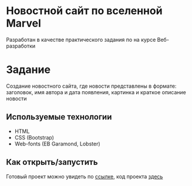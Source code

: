 # Новостной сайт по вселенной Marvel

Разработан в качестве практического задания по на курсе Веб-разработки

# Задание

Создание новостного сайта, где новости представлены в формате: заголовок, имя автора и дата появления, картинка и краткое описание новости


## Используемые технологии

* HTML
* CSS (Bootstrap)
* Web-fonts (EB Garamond, Lobster)

## Как открыть/запустить

Готовый проект можно увидеть по [ссылке](https://savetlana978.github.io/task6.10/index.html), код проекта [здесь](./index.html)
